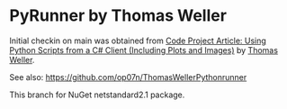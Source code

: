 # PyRunner by Thomas Weller

 Initial checkin on main was obtained from [Code Project Article: Using Python Scripts from a C# Client (Including Plots and Images)](https://www.codeproject.com/Articles/5165602/Using-Python-Scripts-from-a-Csharp-Client-Includin) by [Thomas Weller](https://www.codeproject.com/script/Membership/View.aspx?mid=5134831).

See also: https://github.com/op07n/ThomasWellerPythonrunner

This branch for NuGet netstandard2.1 package.
